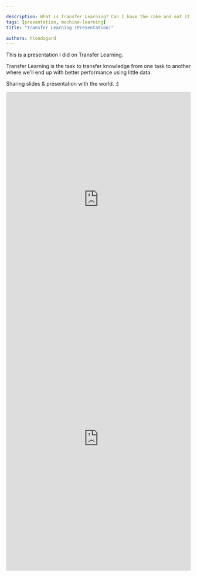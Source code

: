 ```yaml
---

description: What is Transfer Learning? Can I have the cake and eat it too?
tags: [presentation, machine-learning]
title: "Transfer Learning (Presentation)"

authors: hlondogard
---
```


This is a presentation I did on Transfer Learning.
<!--truncate-->

Transfer Learning is the task to transfer knowledge from one task to another where we'll end up with better performance using little data.

Sharing slides & presentation with the world. :)

<iframe width="100%" height="586" src="https://www.youtube.com/embed/vcQ5yr9ir8c" title="YouTube video player" frameborder="0" allow="accelerometer; autoplay; clipboard-write; encrypted-media; gyroscope; picture-in-picture" allowfullscreen></iframe>

<embed src="https://blog.londogard.com/assets/Transfer%20Learning.pdf" width="100%" height="720px" type="application/pdf"/>